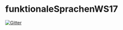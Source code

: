 # funktionaleSprachenWS17

[![Gitter](https://badges.gitter.im/funktionaleSprachenWS17/Lobby.svg)](https://gitter.im/funktionaleSprachenWS17/Lobby?utm_source=badge&utm_medium=badge&utm_campaign=pr-badge&utm_content=badge)